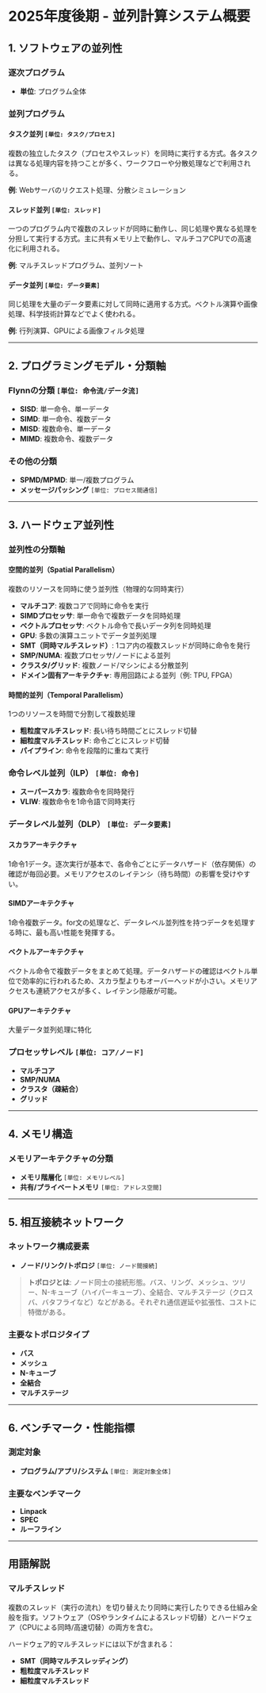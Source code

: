 # 2025年度後期 - 並列計算システム概要

## 1. ソフトウェアの並列性

### 逐次プログラム
- **単位**: プログラム全体

### 並列プログラム

#### タスク並列 `[単位: タスク/プロセス]`
複数の独立したタスク（プロセスやスレッド）を同時に実行する方式。各タスクは異なる処理内容を持つことが多く、ワークフローや分散処理などで利用される。

**例**: Webサーバのリクエスト処理、分散シミュレーション

#### スレッド並列 `[単位: スレッド]`
一つのプログラム内で複数のスレッドが同時に動作し、同じ処理や異なる処理を分担して実行する方式。主に共有メモリ上で動作し、マルチコアCPUでの高速化に利用される。

**例**: マルチスレッドプログラム、並列ソート

#### データ並列 `[単位: データ要素]`
同じ処理を大量のデータ要素に対して同時に適用する方式。ベクトル演算や画像処理、科学技術計算などでよく使われる。

**例**: 行列演算、GPUによる画像フィルタ処理

---

## 2. プログラミングモデル・分類軸

### Flynnの分類 `[単位: 命令流/データ流]`
- **SISD**: 単一命令、単一データ
- **SIMD**: 単一命令、複数データ
- **MISD**: 複数命令、単一データ
- **MIMD**: 複数命令、複数データ

### その他の分類
- **SPMD/MPMD**: 単一/複数プログラム
- **メッセージパッシング** `[単位: プロセス間通信]`

---
## 3. ハードウェア並列性

### 並列性の分類軸

#### 空間的並列（Spatial Parallelism）
複数のリソースを同時に使う並列性（物理的な同時実行）

- **マルチコア**: 複数コアで同時に命令を実行
- **SIMDプロセッサ**: 単一命令で複数データを同時処理
- **ベクトルプロセッサ**: ベクトル命令で長いデータ列を同時処理
- **GPU**: 多数の演算ユニットでデータ並列処理
- **SMT（同時マルチスレッド）**: 1コア内の複数スレッドが同時に命令を発行
- **SMP/NUMA**: 複数プロセッサ/ノードによる並列
- **クラスタ/グリッド**: 複数ノード/マシンによる分散並列
- **ドメイン固有アーキテクチャ**: 専用回路による並列（例: TPU, FPGA）

#### 時間的並列（Temporal Parallelism）
1つのリソースを時間で分割して複数処理

- **粗粒度マルチスレッド**: 長い待ち時間ごとにスレッド切替
- **細粒度マルチスレッド**: 命令ごとにスレッド切替
- **パイプライン**: 命令を段階的に重ねて実行

### 命令レベル並列（ILP） `[単位: 命令]`
- **スーパースカラ**: 複数命令を同時発行
- **VLIW**: 複数命令を1命令語で同時実行

### データレベル並列（DLP） `[単位: データ要素]`

#### スカラアーキテクチャ
1命令1データ。逐次実行が基本で、各命令ごとにデータハザード（依存関係）の確認が毎回必要。メモリアクセスのレイテンシ（待ち時間）の影響を受けやすい。

#### SIMDアーキテクチャ
1命令複数データ。for文の処理など、データレベル並列性を持つデータを処理する時に、最も高い性能を発揮する。

#### ベクトルアーキテクチャ
ベクトル命令で複数データをまとめて処理。データハザードの確認はベクトル単位で効率的に行われるため、スカラ型よりもオーバーヘッドが小さい。メモリアクセスも連続アクセスが多く、レイテンシ隠蔽が可能。

#### GPUアーキテクチャ
大量データ並列処理に特化

### プロセッサレベル `[単位: コア/ノード]`
- **マルチコア**
- **SMP/NUMA**
- **クラスタ（疎結合）**
- **グリッド**

---
## 4. メモリ構造

### メモリアーキテクチャの分類
- **メモリ階層化** `[単位: メモリレベル]`
- **共有/プライベートメモリ** `[単位: アドレス空間]`

---

## 5. 相互接続ネットワーク

### ネットワーク構成要素
- **ノード/リンク/トポロジ** `[単位: ノード間接続]`

> **トポロジとは**: ノード同士の接続形態。バス、リング、メッシュ、ツリー、N-キューブ（ハイパーキューブ）、全結合、マルチステージ（クロスバ、バタフライなど）などがある。それぞれ通信遅延や拡張性、コストに特徴がある。

### 主要なトポロジタイプ
- **バス**
- **メッシュ**
- **N-キューブ**
- **全結合**
- **マルチステージ**

---

## 6. ベンチマーク・性能指標

### 測定対象
- **プログラム/アプリ/システム** `[単位: 測定対象全体]`

### 主要なベンチマーク
- **Linpack**
- **SPEC**
- **ルーフライン**

---

## 用語解説

### マルチスレッド
複数のスレッド（実行の流れ）を切り替えたり同時に実行したりできる仕組み全般を指す。ソフトウェア（OSやランタイムによるスレッド切替）とハードウェア（CPUによる同時/高速切替）の両方を含む。

ハードウェア的マルチスレッドには以下が含まれる：
- **SMT（同時マルチスレッディング）**
- **粗粒度マルチスレッド**
- **細粒度マルチスレッド**